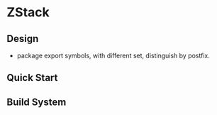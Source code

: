 # ZStack

## Design

* package export symbols, with different set, distinguish by postfix.

## Quick Start

## Build System


